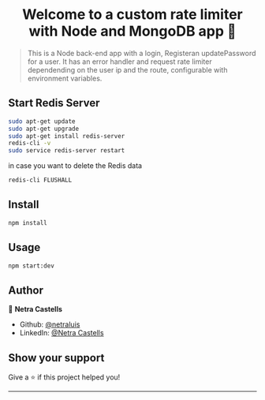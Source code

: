<h1 align="center">Welcome to a custom rate limiter with Node and MongoDB app 👋</h1>


> This is a Node back-end app with a login, Registeran updatePassword for a user. It has an error handler and request rate limiter dependending on the user ip and the route, configurable with environment variables.

## Start Redis Server 
```sh
sudo apt-get update
sudo apt-get upgrade
sudo apt-get install redis-server
redis-cli -v
sudo service redis-server restart
```
in case you want to delete the Redis data
```sh
redis-cli FLUSHALL
```

## Install

```sh
npm install
```

## Usage

```sh
npm start:dev
```


## Author

👤 **Netra Castells**


* Github: [@netraluis](https://github.com/netraluis)
* LinkedIn: [@Netra Castells](https://www.linkedin.com/in/netraCastells/)

## Show your support

Give a ⭐️ if this project helped you!

***

